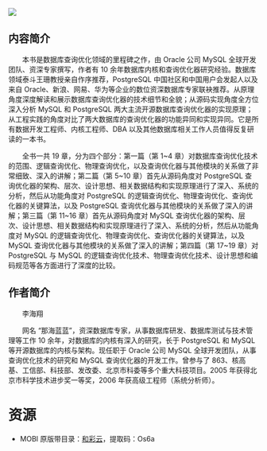 ![](http://img3m3.ddimg.cn/34/11/23399773-1_u_1.jpg)

## 内容简介

　　本书是数据库查询优化领域的里程碑之作，由 Oracle 公司 MySQL 全球开发团队、资深专家撰写，作者有 10 余年数据库内核和查询优化器研究经验。数据库领域泰斗王珊教授亲自作序推荐，PostgreSQL 中国社区和中国用户会发起人以及来自 Oracle、新浪、网易、华为等企业的数位资深数据库专家联袂推荐。从原理角度深度解读和展示数据库查询优化器的技术细节和全貌；从源码实现角度全方位深入分析 MySQL 和 PostgreSQL 两大主流开源数据库查询优化器的实现原理；从工程实践的角度对比了两大数据库的查询优化器的功能异同和实现异同。它是所有数据开发工程师、内核工程师、DBA 以及其他数据库相关工作人员值得反复研读的一本书。

　　全书一共 19 章，分为四个部分：第一篇（第 1\~4 章）对数据库查询优化技术的范围、逻辑查询优化、物理查询优化，以及查询优化器与其他模块的关系做了非常细致、深入的讲解；第二篇（第 5\~10 章）首先从源码角度对 PostgreSQL 查询优化器的架构、层次、设计思想、相关数据结构和实现原理进行了深入、系统的分析，然后从功能角度对 PostgreSQL 的逻辑查询优化、物理查询优化、查询优化器的关键算法，以及 PostgreSQL 查询优化器与其他模块的关系做了深入的讲解；第三篇（第 11\~16 章）首先从源码角度对 MySQL 查询优化器的架构、层次、设计思想、相关数据结构和实现原理进行了深入、系统的分析，然后从功能角度对 MySQL 的逻辑查询优化、物理查询优化、查询优化器的关键算法，以及 MySQL 查询优化器与其他模块的关系做了深入的讲解；第四篇（第 17\~19 章）对 PostgreSQL 与 MySQL 的逻辑查询优化技术、物理查询优化技术、设计思想和编码规范等各方面进行了深度的比较。

## 作者简介

　　李海翔

　　网名 “那海蓝蓝”，资深数据库专家，从事数据库研发、数据库测试与技术管理等工作 10 余年，对数据库的内核有深入的研究，长于 PostgreSQL 和 MySQL 等开源数据库的内核与架构。现任职于 Oracle 公司 MySQL 全球开发团队，从事查询优化技术的研究和 MySQL 查询优化器的开发工作。曾参与了 863、核高基、工信部、科技部、发改委、北京市科委等多个重大科技项目。2005 年获得北京市科学技术进步奖一等奖，2006 年获高级工程师（系统分析师）。

# 资源

* MOBI 原版带目录：[和彩云](https://caiyun.139.com/m/i?0n5CriSosZxmU)，提取码：Os6a
